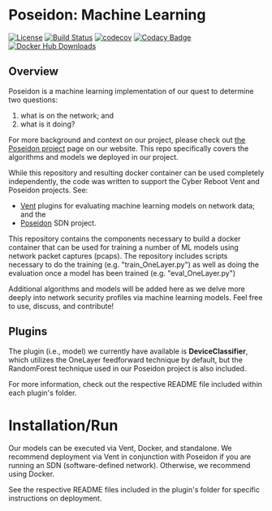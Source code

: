 # Poseidon: Machine Learning

[![License](https://img.shields.io/badge/License-Apache%202.0-blue.svg)](https://opensource.org/licenses/Apache-2.0)
[![Build Status](https://api.travis-ci.com/CyberReboot/PoseidonML.svg?branch=master)](https://travis-ci.com/CyberReboot/PoseidonML)
[![codecov](https://codecov.io/gh/CyberReboot/PoseidonML/branch/master/graph/badge.svg)](https://codecov.io/gh/CyberReboot/PoseidonML)
[![Codacy Badge](https://api.codacy.com/project/badge/Grade/28bb6ce9fa154134b8dda35c5d5d7010)](https://www.codacy.com/app/CyberReboot/PoseidonML?utm_source=github.com&amp;utm_medium=referral&amp;utm_content=CyberReboot/PoseidonML&amp;utm_campaign=Badge_Grade)
[![Docker Hub Downloads](https://img.shields.io/docker/pulls/cyberreboot/poseidonml.svg)](https://hub.docker.com/r/cyberreboot/poseidonml/)

## Overview
Poseidon is a machine learning implementation of our quest to determine
two questions:
  1. what is on the network; and
  2. what is it doing?

For more background and context on our project, please check out
[the Poseidon project](https://www.cyberreboot.org/projects/poseidon/)
page on our website. This repo specifically covers the algorithms and
models we deployed in our project.

While this repository and resulting docker container can be used completely
independently, the code was written to support the Cyber Reboot Vent and
Poseidon projects. See:

- [Vent](https://github.com/CyberReboot/vent) plugins for evaluating
machine learning models on network data; and the
- [Poseidon](https://github.com/CyberReboot/poseidon) SDN project.

This repository contains the components necessary to build a docker container
that can be used for training a number of ML models using network packet
captures (pcaps). The repository includes scripts necessary to do the
training (e.g. "train_OneLayer.py") as well as doing the evaluation once a
model has been trained (e.g. "eval_OneLayer.py")

Additional algorithms and models will be added here as we delve more
deeply into network security profiles via machine learning models. Feel
free to use, discuss, and contribute!


## Plugins

The plugin (i.e., model) we currently have available is **DeviceClassifier**,
which utilizes the OneLayer feedforward technique by default, but the
RandomForest technique used in our Poseidon project is also included.

For more information, check out the respective README file included within
each plugin's folder.


# Installation/Run

Our models can be executed via Vent, Docker, and standalone. We recommend
deployment via Vent in conjunction with Poseidon if you are running an SDN
(software-defined network). Otherwise, we recommend using Docker.

See the respective README files included in the plugin's folder for specific
instructions on deployment.
